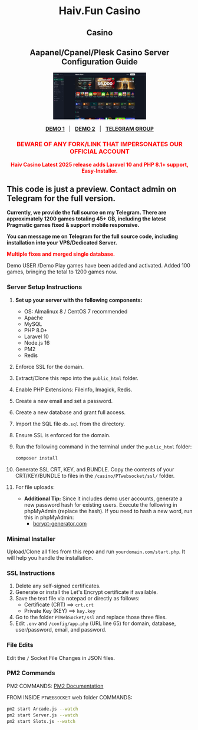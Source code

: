 <h1 align="center">Haiv.Fun Casino</h1>
<h2 align="center">Casino</h2>
<h2 align="center">Aapanel/Cpanel/Plesk Casino Server Configuration Guide</h2>

<p align="center">
    <img src="slot.png" alt="Haiv Casino" width="50%">
</p>

<p align="center">
    <a href="https://haiv-fun-demo" title="DEMO 1"><strong>DEMO 1</strong></a> &nbsp; | &nbsp;
    <a href="https://polycasino.io/" title="DEMO 2"><strong>DEMO 2</strong></a> &nbsp; | &nbsp;
    <a href="https://t.me/vicckr" rel="nofollow"><strong>TELEGRAM GROUP</strong></a>
</p>

<h3 align="center" style="color: #ff0000;">BEWARE OF ANY FORK/LINK THAT IMPERSONATES OUR OFFICIAL ACCOUNT</h3>

<p align="center">
    <span style="color:#ff0000"><strong>Haiv Casino Latest 2025 release adds Laravel 10 and PHP 8.1+ support, Easy-Installer.</strong></span>
</p>

<h2>This code is just a preview. Contact admin on Telegram for the full version.</h2>

<p><b>Currently, we provide the full source on my Telegram. There are approximately 1200 games totaling 45+ GB, including the latest Pragmatic games fixed & support mobile responsive.</b></p>
<p><b>You can message me on Telegram for the full source code, including installation into your VPS/Dedicated Server.</b></p>

<p style="color:#ff0000"><strong>Multiple fixes and merged single database.</strong></p>
<p>Demo USER /Demo Play games have been added and activated. Added 100 games, bringing the total to 1200 games now.</p>

### Server Setup Instructions

1. **Set up your server with the following components:**
    - OS: Almalinux 8 / CentOS 7 recommended
    - Apache
    - MySQL
    - PHP 8.0+
    - Laravel 10
    - Node.js 16
    - PM2
    - Redis

2. Enforce SSL for the domain.

3. Extract/Clone this repo into the `public_html` folder.

4. Enable PHP Extensions: Fileinfo, Imagick, Redis.

5. Create a new email and set a password.

6. Create a new database and grant full access.

7. Import the SQL file `db.sql` from the directory.

8. Ensure SSL is enforced for the domain.

9. Run the following command in the terminal under the `public_html` folder:
    ```bash
    composer install
    ```

10. Generate SSL CRT, KEY, and BUNDLE. Copy the contents of your CRT/KEY/BUNDLE to files in the `/casino/PTwebsocket/ssl/` folder.

11. For file uploads:
    - **Additional Tip:** Since it includes demo user accounts, generate a new password hash for existing users. Execute the following in phpMyAdmin (replace the hash). If you need to hash a new word, run this in phpMyAdmin:
        - [bcrypt-generator.com](https://bcrypt-generator.com/)

### Minimal Installer

Upload/Clone all files from this repo and run `yourdomain.com/start.php`. It will help you handle the installation.

### SSL Instructions

1. Delete any self-signed certificates.
2. Generate or install the Let's Encrypt certificate if available.
3. Save the text file via notepad or directly as follows:
    - Certificate (CRT) ==> `crt.crt`
    - Private Key (KEY) ==> `key.key`
4. Go to the folder `PTWebSocket/ssl` and replace those three files.
5. Edit `.env` and `/config/app.php` (URL line 65) for domain, database, user/password, email, and password.

### File Edits

Edit the `/` Socket File Changes in JSON files.

### PM2 Commands

PM2 COMMANDS: [PM2 Documentation](https://pm2.keymetrics.io/docs/usage/quick-start/)

FROM INSIDE `PTWEBSOCKET` web folder COMMANDS:
```bash
pm2 start Arcade.js --watch
pm2 start Server.js --watch
pm2 start Slots.js --watch
